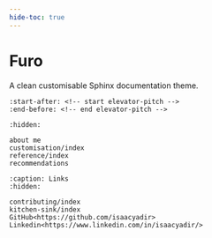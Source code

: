 ```yaml
---
hide-toc: true
---
```


# Furo

A clean customisable Sphinx documentation theme.

```{include} ../README.md
:start-after: <!-- start elevator-pitch -->
:end-before: <!-- end elevator-pitch -->
```

```{toctree}
:hidden:

about me
customisation/index
reference/index
recommendations
```

```{toctree}
:caption: Links
:hidden:

contributing/index
kitchen-sink/index
GitHub<https://github.com/isaacyadir>
Linkedin<https://www.linkedin.com/in/isaacyadir/>
```
